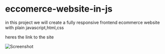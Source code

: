 # eccomerce-website-in-js

in this project we will create a fully responsive frontend ecommerce website with plain javascript,html,css

heres the link to the site

![Screenshot](./images/)